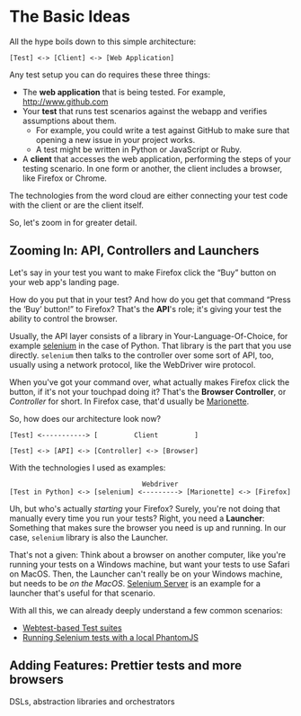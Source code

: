 # The Basic Ideas

All the hype boils down to this simple architecture:

    [Test] <-> [Client] <-> [Web Application]

Any test setup you can do requires these three things:

  * The **web application** that is being tested. For example, http://www.github.com
  * Your **test** that runs test scenarios against the webapp and verifies assumptions about them.
    * For example, you could write a test against GitHub to make sure that opening a new issue in your project works.
    * A test might be written in Python or JavaScript or Ruby.
  * A **client** that accesses the web application, performing the steps of your testing scenario. In one form or another, the client includes a browser, like Firefox or Chrome.

The technologies from the word cloud are either connecting your test code with the client or are the client itself.

So, let's zoom in for greater detail.

## Zooming In: API, Controllers and Launchers

Let's say in your test you want to make Firefox click the “Buy” button on your web app's landing page.

How do you put that in your test? And how do you get that command
“Press the ‘Buy’ button!” to Firefox?
That's the **API**'s role; it's giving your test the ability to
control the browser.

Usually, the API layer consists of a library in Your-Language-Of-Choice, for example [selenium](https://pypi.python.org/pypi/selenium/) in the case of Python. That library is the part that you use directly.
`selenium` then talks to the controller over some sort of API, too, usually using a network protocol, like the WebDriver wire protocol.

When you've got your command over, what actually makes Firefox click the button, if it's not your touchpad doing it?
That's the **Browser Controller**, or *Controller* for short. In Firefox case, that'd usually be [Marionette](glossary.md#marionette).

So, how does our architecture look now?

    [Test] <-----------> [         Client         ]

    [Test] <-> [API] <-> [Controller] <-> [Browser]

With the technologies I used as examples:


                                     Webdriver
    [Test in Python] <-> [selenium] <---------> [Marionette] <-> [Firefox]

Uh, but who's actually *starting* your Firefox? Surely, you're not doing that manually every time you run your tests? Right, you need a **Launcher**: Something that makes sure the browser you need is up and running. In our case, `selenium` library is also the Launcher.

That's not a given: Think about a browser on another computer, like you're running your tests on a Windows machine, but want your tests to use Safari on MacOS. Then, the Launcher can't really be on your Windows machine, but needs to be *on the MacOS*. [Selenium Server](glossary.md#selenium-server) is an example for a launcher that's useful for that scenario.

With all this, we can already deeply understand a few common scenarios:

  * [Webtest-based Test suites](README.md#wip)
  * [Running Selenium tests with a local PhantomJS](README.md#wip)

## Adding Features: Prettier tests and more browsers

DSLs, abstraction libraries and orchestrators
